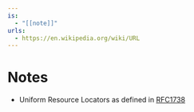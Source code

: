 ```yaml
---
is:
  - "[[note]]"
urls:
  - https://en.wikipedia.org/wiki/URL
---
```

# Notes
- Uniform Resource Locators as defined in [RFC1738](https://datatracker.ietf.org/doc/html/rfc1738)